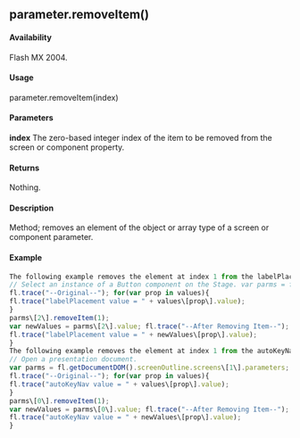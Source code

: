 ## parameter.removeItem()

#### Availability

Flash MX 2004.

#### Usage

parameter.removeItem(index)

#### Parameters

**index** The zero-based integer index of the item to be removed from the screen or component property.

#### Returns

Nothing.

#### Description

Method; removes an element of the object or array type of a screen or component parameter.

#### Example

```javascript
The following example removes the element at index 1 from the labelPlacement parameter of a component:
// Select an instance of a Button component on the Stage. var parms = fl.getDocumentDOM().selection\[0\].parameters; var values = parms\[2\].value;
fl.trace("--Original--"); for(var prop in values){
fl.trace("labelPlacement value = " + values\[prop\].value);
}
parms\[2\].removeItem(1);
var newValues = parms\[2\].value; fl.trace("--After Removing Item--"); for(var prop in newValues){
fl.trace("labelPlacement value = " + newValues\[prop\].value);
}
The following example removes the element at index 1 from the autoKeyNav parameter of a screen:
// Open a presentation document.
var parms = fl.getDocumentDOM().screenOutline.screens\[1\].parameters; var values = parms\[0\].value;
fl.trace("--Original--"); for(var prop in values){
fl.trace("autoKeyNav value = " + values\[prop\].value);
}
parms\[0\].removeItem(1);
var newValues = parms\[0\].value; fl.trace("--After Removing Item--"); for(var prop in newValues){
fl.trace("autoKeyNav value = " + newValues\[prop\].value);
}

```